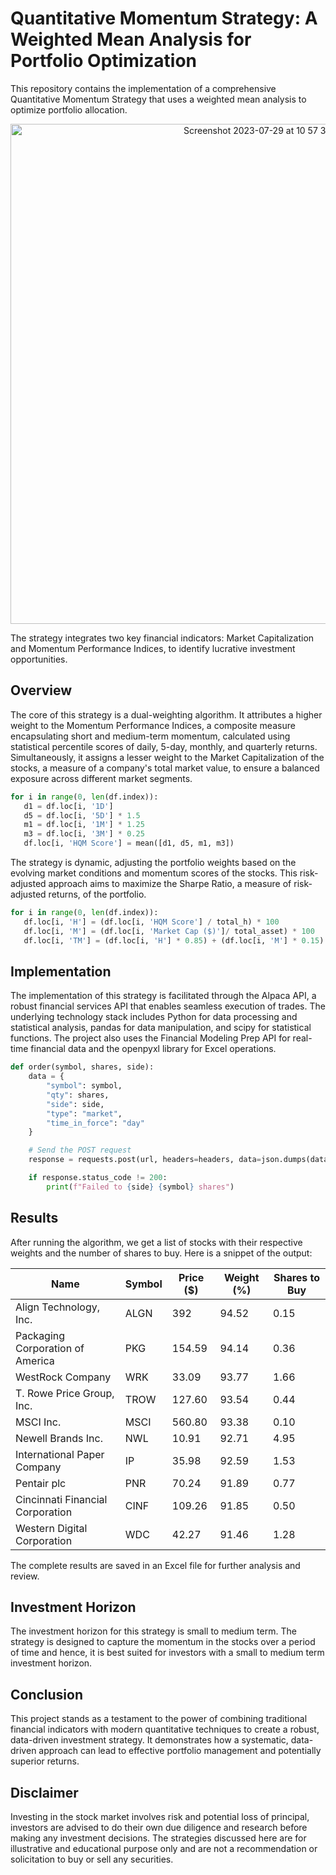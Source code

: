 # Quantitative Momentum Strategy: A Weighted Mean Analysis for Portfolio Optimization


This repository contains the implementation of a comprehensive Quantitative Momentum Strategy that uses a weighted mean analysis to optimize portfolio allocation. 

 <div align = "center">
<img width="800" alt="Screenshot 2023-07-29 at 10 57 35 AM" src="https://github.com/sunami09/Quantitative-Momentum-Strategy/assets/66564001/2cc4193d-cdac-4999-b5a8-d6cbddb43bff">
</div>
  
The strategy integrates two key financial indicators: Market Capitalization and Momentum Performance Indices, to identify lucrative investment opportunities.


## Overview

The core of this strategy is a dual-weighting algorithm. It attributes a higher weight to the Momentum Performance Indices, a composite measure encapsulating short and medium-term momentum, calculated using statistical percentile scores of daily, 5-day, monthly, and quarterly returns. Simultaneously, it assigns a lesser weight to the Market Capitalization of the stocks, a measure of a company's total market value, to ensure a balanced exposure across different market segments.

```python
for i in range(0, len(df.index)):
   d1 = df.loc[i, '1D']
   d5 = df.loc[i, '5D'] * 1.5
   m1 = df.loc[i, '1M'] * 1.25
   m3 = df.loc[i, '3M'] * 0.25
   df.loc[i, 'HQM Score'] = mean([d1, d5, m1, m3])
```

The strategy is dynamic, adjusting the portfolio weights based on the evolving market conditions and momentum scores of the stocks. This risk-adjusted approach aims to maximize the Sharpe Ratio, a measure of risk-adjusted returns, of the portfolio.

```python
for i in range(0, len(df.index)):
   df.loc[i, 'H'] = (df.loc[i, 'HQM Score'] / total_h) * 100
   df.loc[i, 'M'] = (df.loc[i, 'Market Cap ($)']/ total_asset) * 100
   df.loc[i, 'TM'] = (df.loc[i, 'H'] * 0.85) + (df.loc[i, 'M'] * 0.15)
```

## Implementation

The implementation of this strategy is facilitated through the Alpaca API, a robust financial services API that enables seamless execution of trades. The underlying technology stack includes Python for data processing and statistical analysis, pandas for data manipulation, and scipy for statistical functions. The project also uses the Financial Modeling Prep API for real-time financial data and the openpyxl library for Excel operations.

```python
def order(symbol, shares, side):
    data = {
        "symbol": symbol,
        "qty": shares,
        "side": side,
        "type": "market",
        "time_in_force": "day"
    }

    # Send the POST request
    response = requests.post(url, headers=headers, data=json.dumps(data))

    if response.status_code != 200:
        print(f"Failed to {side} {symbol} shares")
```

## Results

After running the algorithm, we get a list of stocks with their respective weights and the number of shares to buy. Here is a snippet of the output:

| Name | Symbol | Price ($) | Weight (%) | Shares to Buy |
| --- | --- | --- | --- | --- |
| Align Technology, Inc. | ALGN | 392 | 94.52 | 0.15 |
| Packaging Corporation of America | PKG | 154.59 | 94.14 | 0.36 |
| WestRock Company | WRK | 33.09 | 93.77 | 1.66 |
| T. Rowe Price Group, Inc. | TROW | 127.60 | 93.54 | 0.44 |
| MSCI Inc. | MSCI | 560.80 | 93.38 | 0.10 |
| Newell Brands Inc. | NWL | 10.91 | 92.71 | 4.95 |
| International Paper Company | IP | 35.98 | 92.59 | 1.53 |
| Pentair plc | PNR | 70.24 | 91.89 | 0.77 |
| Cincinnati Financial Corporation | CINF | 109.26 | 91.85 | 0.50 |
| Western Digital Corporation | WDC | 42.27 | 91.46 | 1.28 |


The complete results are saved in an Excel file for further analysis and review.

## Investment Horizon

The investment horizon for this strategy is small to medium term. The strategy is designed to capture the momentum in the stocks over a period of time and hence, it is best suited for investors with a small to medium term investment horizon.

## Conclusion

This project stands as a testament to the power of combining traditional financial indicators with modern quantitative techniques to create a robust, data-driven investment strategy. It demonstrates how a systematic, data-driven approach can lead to effective portfolio management and potentially superior returns.

## Disclaimer

Investing in the stock market involves risk and potential loss of principal, investors are advised to do their own due diligence and research before making any investment decisions. The strategies discussed here are for illustrative and educational purpose only and are not a recommendation or solicitation to buy or sell any securities.
